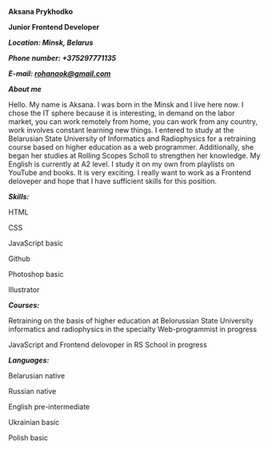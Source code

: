 **Aksana Prykhodko**

**Junior Frontend Developer**



_**Location: Minsk, Belarus**_

_**Phone number: +375297771135**_

_**E-mail: rohanaok@gmail.com**_



_**About me**_

Hello. My name is Aksana. I was born in the Minsk and I live here now. I chose the IT sphere because it is interesting, in demand on the labor market, you can work remotely from home, you can work from any country, work involves constant learning new things. I entered to study at the Belarusian State University of Informatics and Radiophysics for a retraining course based on higher education as a web programmer. Additionally, she began her studies at Rolling Scopes Scholl to strengthen her knowledge.
My English is currently at A2 level. I study it on my own from playlists on YouTube and books. It is very exciting. I really want to work as a Frontend deloveper and hope that I have sufficient skills for this position. 



_**Skills:**_

HTML

CSS

JavaScript basic

Github

Photoshop basic

Illustrator 



_**Courses:**_

Retraining on the basis of higher education at Belorussian State University informatics and radiophysics in the specialty Web-programmist in progress 

JavaScript and Frontend delovoper in RS School in progress 



_**Languages:**_

Belarusian native 

Russian native 

English pre-intermediate

Ukrainian basic

Polish basic
